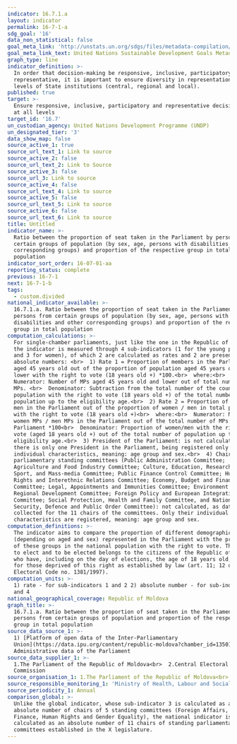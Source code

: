 ```yaml
---
indicator: 16.7.1.a
layout: indicator
permalink: 16-7-1-a
sdg_goal: '16'
data_non_statistical: false
goal_meta_link: 'http://unstats.un.org/sdgs/files/metadata-compilation/Metadata-Goal-16.pdf'
goal_meta_link_text: United Nations Sustainable Development Goals Metadata (PDF 4.0 MB)
graph_type: line
indicator_definition: >-
  In order that decision-making be responsive, inclusive, participatory and
  representative, it is important to ensure diversity in representation at all
  levels of State institutions (central, regional and local).
published: true
target: >-
  Ensure responsive, inclusive, participatory and representative decision-making
  at all levels
target_id: '16.7'
un_custodian_agency: United Nations Development Programme (UNDP)
un_designated_tier: '3'
data_show_map: false
source_active_1: true
source_url_text_1: Link to source
source_active_2: false
source_url_text_2: Link to Source
source_active_3: false
source_url_3: Link to source
source_active_4: false
source_url_text_4: Link to source
source_active_5: false
source_url_text_5: Link to source
source_active_6: false
source_url_text_6: Link to source
title: Untitled
indicator_name: >-
  Ratio between the proportion of seat taken in the Parliament by persons from
  certain groups of population (by sex, age, persons with disabilities and other
  corresponding groups) and proportion of the respective group in total
  population 
indicator_sort_order: 16-07-01-aa
reporting_status: complete
previous: 16-7-1
next: 16-7-1-b
tags:
  - custom.divided
national_indicator_available: >-
  16.7.1.a. Ratio between the proportion of seat taken in the Parliament by
  persons from certain groups of population (by sex, age, persons with
  disabilities and other corresponding groups) and proportion of the respective
  group in total population
computation_calculations: >-
  For single-chamber parliaments, just like the one in the Republic of Moldova,
  the indicator is measured through 4 sub-indicators (1 for the young population
  and 3 for women), of which 2 are calculated as rates and 2 are presented as
  absolute numbers: <br>  1) Rate 1 = Proportion of members in the Parliament
  aged 45 years old out of the proportion of population aged 45 years old and
  lower with the right to vote (18 years old +) *100.<br>  where:<br> 
  Numerator: Number of MPs aged 45 years old and lower out of total number of
  MPs. <br>  Denominator: Subtraction from the total number of the country
  population with the right to vote (18 years old +) of the total number of
  population up to the eligibility age.<br>  2) Rate 2 = Proportion of women /
  men in the Parliament out of the proportion of women / men in total population
  with the right to vote (18 years old +)<br>  where:<br>  Numerator: Number of
  women MPs / men MPs in the Parliament out of the total number of MPs in the
  Parliament *100<br>  Denominator: Proportion of women/men with the right to
  vote (aged 18 years old +) out of the total number of population up to the
  eligibility age.<br>  3) President of the Parliament: is not calculated, as
  there is only one President in the Parliament, being registered only his/her
  individual characteristics, meaning: age group and sex.<br>  4) Chairs of
  parliamentary standing committees (Public Administration Committee;
  Agriculture and Food Industry Committee; Culture, Education, Research, Youth,
  Sport, and Mass-media Committee; Public Finance Control Committee; Human
  Rights and Interethnic Relations Committee; Economy, Budget and Finance
  Committee; Legal, Appointments and Immunities Committee; Environment and
  Regional Development Committee; Foreign Policy and European Integration
  Committee; Social Protection, Health and Family Committee, and National
  Security, Defence and Public Order Committee): not calculated, as data are
  collected for the 11 chairs of the committees. Only their individual
  characteristics are registered, meaning: age group and sex.
computation_definitions: >-
  The indicator aims to compare the proportion of different demographic groups
  (depending on aged and sex) represented in the Parliament with the proportion
  of these groups in the national population with the right to vote. The right
  to elect and to be elected belongs to the citizens of the Republic of Moldova
  who have, including on the day of elections, the age of 18 years old, except
  for those deprived of this right as established by law (art. 11; 12 of the
  Electoral Code no. 1381/1997).
computation_units: >-
  1) rate - for sub-indicators 1 and 2 2) absolute number - for sub-indicators 3
  and 4
national_geographical_coverage: Republic of Moldova
graph_title: >-
  16.7.1.a. Ratio between the proportion of seat taken in the Parliament by
  persons from certain groups of population and proportion of the respective
  group in total population
source_data_source_1: >-
  1) [Platform of open data of the Inter-Parliamentary
  Union](https://data.ipu.org/content/republic-moldova?chamber_id=13501)<br>  2)
  Administrative data of the Parliament
source_data_supplier_1: >-
  1.The Parliament of the Republic of Moldova<br>  2.Central Electoral
  Commission
source_organisation_1: 1.The Parliament of the Republic of Moldova<br>  2.Inter-Parliament Union
source_responsible_monitoring_1: 'Ministry of Health, Labour and Social Protection'
source_periodicity_1: Annual
comparison_global: >-
  Unlike the global indicator, whose sub-indicator 3 is calculated as an
  absolute number of chairs of 5 standing committees (Foreign Affairs, Defence,
  Finance, Human Rights and Gender Equality), the national indicator is
  calculated as an absolute number of 11 chairs of standing parliamentary
  committees established in the X legislature.
---
```

